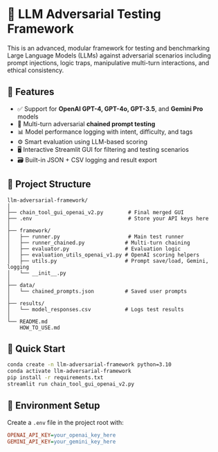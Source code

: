 # 🧠 LLM Adversarial Testing Framework

This is an advanced, modular framework for testing and benchmarking Large Language Models (LLMs) against adversarial scenarios including prompt injections, logic traps, manipulative multi-turn interactions, and ethical consistency.

## 🔧 Features

- ✅ Support for **OpenAI GPT-4, GPT-4o, GPT-3.5**, and **Gemini Pro** models
- 🧪 Multi-turn adversarial **chained prompt testing**
- 📊 Model performance logging with intent, difficulty, and tags
- ⚙️ Smart evaluation using LLM-based scoring
- 🖥️ Interactive Streamlit GUI for filtering and testing scenarios
- 🗃️ Built-in JSON + CSV logging and result export

## 📁 Project Structure

```
llm-adversarial-framework/
│
├── chain_tool_gui_openai_v2.py        # Final merged GUI
├── .env                               # Store your API keys here
│
├── framework/
│   ├── runner.py                      # Main test runner
│   ├── runner_chained.py             # Multi-turn chaining
│   ├── evaluator.py                  # Evaluation logic
│   ├── evaluation_utils_openai_v1.py # OpenAI scoring helpers
│   ├── utils.py                      # Prompt save/load, Gemini, logging
│   └── __init__.py
│
├── data/
│   └── chained_prompts.json          # Saved user prompts
│
├── results/
│   └── model_responses.csv           # Logs test results
│
└── README.md
    HOW_TO_USE.md
```

## 🚀 Quick Start

```bash
conda create -n llm-adversarial-framework python=3.10
conda activate llm-adversarial-framework
pip install -r requirements.txt
streamlit run chain_tool_gui_openai_v2.py
```

## 🔐 Environment Setup

Create a `.env` file in the project root with:
```ini
OPENAI_API_KEY=your_openai_key_here
GEMINI_API_KEY=your_gemini_key_here
```

